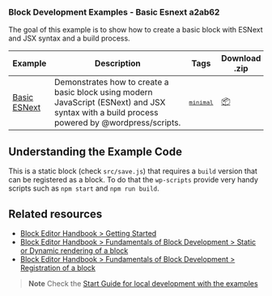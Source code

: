 ### Block Development Examples - Basic Esnext a2ab62

The goal of this example is to show how to create a basic block with ESNext and JSX syntax and a build process.

<!-- Please, do not remove these @TABLE EXAMPLES BEGIN and @TABLE EXAMPLES END comments or modify the table inside. This table is automatically generated from the data at _data/examples.json and _data/tags.json -->
<!-- @TABLE EXAMPLES BEGIN -->
| Example | <span style="display: inline-block; width:250px">Description</span> | Tags |Download .zip | Live Demo |
| -------------------------------------------------------------------------------------------------- | ------------------------------------------------------------------------------------------------------------------------ | --------------------------------------------------------------------------------------------------------------------------------------- | ------------------------------------------------------------------------------------------------------------------------------------------------------------------------------------------------------------------------------------------------------------- | ----------------------------------------------------------------------------------------------------------------------------------------------------------------------------------------------------------------------------------------------------------------------------------------------------------------- |
| [Basic ESNext](https://github.com/WordPress/block-development-examples/tree/trunk/plugins/basic-esnext-a2ab62) | Demonstrates how to create a basic block using modern JavaScript (ESNext) and JSX syntax with a build process powered by @wordpress/scripts. | <small><code><a href="https://juanma-wp.github.io/block-development-examples/?tags=minimal">minimal</a></code></small> | [📦](https://raw.githubusercontent.com/WordPress/block-development-examples/deploy/zips/basic-esnext-a2ab62.zip "Install the plugin on any WordPress site using this zip and activate it to see the example in action") | [![](https://raw.githubusercontent.com/WordPress/block-development-examples/trunk/_assets/icon-wp.svg)](https://playground.wordpress.net/?blueprint-url=https://raw.githubusercontent.com/WordPress/block-development-examples/trunk/plugins/basic-esnext-a2ab62/_playground/blueprint.json "Click here to access a live demo of this example" ) |
<!-- @TABLE EXAMPLES END -->

## Understanding the Example Code

This is a static block (check `src/save.js`) that requires a `build` version that can be registered as a block. To do that the `wp-scripts` provide very handy scripts such as `npm start` and `npm run build`.

## Related resources

- [Block Editor Handbook > Getting Started](https://developer.wordpress.org/block-editor/getting-started/)
- [Block Editor Handbook > Fundamentals of Block Development > Static or Dynamic rendering of a block](https://developer.wordpress.org/block-editor/getting-started/fundamentals/)
- [Block Editor Handbook > Fundamentals of Block Development > Registration of a block](https://developer.wordpress.org/block-editor/getting-started/fundamentals/registration-of-a-block/)

> **Note**
> Check the [Start Guide for local development with the examples](https://github.com/WordPress/block-development-examples/wiki/02-Examples#start-guide-for-local-development-with-the-examples)
